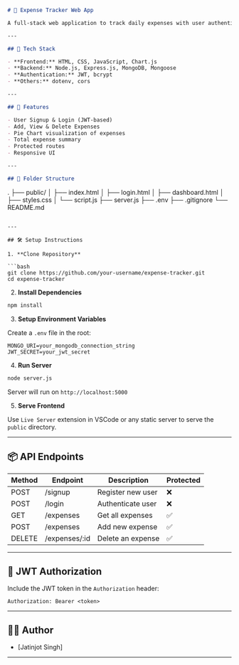 ```markdown
# 💸 Expense Tracker Web App

A full-stack web application to track daily expenses with user authentication, data visualization using Chart.js, and a MongoDB backend.

---

## 🔧 Tech Stack

- **Frontend:** HTML, CSS, JavaScript, Chart.js
- **Backend:** Node.js, Express.js, MongoDB, Mongoose
- **Authentication:** JWT, bcrypt
- **Others:** dotenv, cors

---

## 🚀 Features

- User Signup & Login (JWT-based)
- Add, View & Delete Expenses
- Pie Chart visualization of expenses
- Total expense summary
- Protected routes
- Responsive UI

---

## 📁 Folder Structure

```

.
├── public/
│   ├── index.html
│   ├── login.html
│   ├── dashboard.html
│   ├── styles.css
│   └── script.js
├── server.js
├── .env
├── .gitignore
└── README.md

````

---

## 🛠️ Setup Instructions

1. **Clone Repository**

```bash
git clone https://github.com/your-username/expense-tracker.git
cd expense-tracker
````

2. **Install Dependencies**

```bash
npm install
```

3. **Setup Environment Variables**

Create a `.env` file in the root:

```env
MONGO_URI=your_mongodb_connection_string
JWT_SECRET=your_jwt_secret
```

4. **Run Server**

```bash
node server.js
```

Server will run on `http://localhost:5000`

5. **Serve Frontend**

Use `Live Server` extension in VSCode or any static server to serve the `public` directory.

---

## 📦 API Endpoints

| Method | Endpoint       | Description       | Protected |
| ------ | -------------- | ----------------- | --------- |
| POST   | /signup        | Register new user | ❌         |
| POST   | /login         | Authenticate user | ❌         |
| GET    | /expenses      | Get all expenses  | ✅         |
| POST   | /expenses      | Add new expense   | ✅         |
| DELETE | /expenses/\:id | Delete an expense | ✅         |

---

## 🔐 JWT Authorization

Include the JWT token in the `Authorization` header:

```
Authorization: Bearer <token>
```

---


## 🧑‍💻 Author

* [Jatinjot Singh]

---


